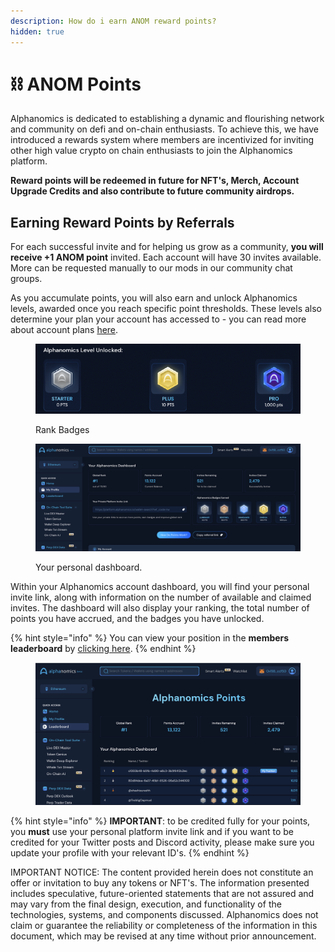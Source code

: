 ```yaml
---
description: How do i earn ANOM reward points?
hidden: true
---
```


# ⛓️ ANOM Points

Alphanomics is dedicated to establishing a dynamic and flourishing network and community on defi and on-chain enthusiasts. To achieve this, we have introduced a rewards system where members are incentivized for inviting other high value crypto on chain enthusiasts to join the Alphanomics platform.

**Reward points will be redeemed in future for NFT's, Merch, Account Upgrade Credits and also contribute to future community airdrops.**&#x20;

## Earning Reward Points by Referrals

For each successful invite and for helping us grow as a community, **you will receive +1 ANOM point**  invited.  Each account will have 30 invites available.  More can be requested manually to our mods in our community chat groups.

As you accumulate points, you will also earn and unlock Alphanomics levels, awarded once you reach specific point thresholds. These levels also determine your plan your account has accessed to - you can read more about account plans [here](../account-plans-and-access.md).

<figure><img src="../../.gitbook/assets/Screenshot 2024-09-02 at 14.46.46.png" alt=""><figcaption><p>Rank Badges</p></figcaption></figure>

<figure><img src="../../.gitbook/assets/Screenshot 2024-04-30 at 22.24.25.png" alt=""><figcaption><p>Your personal dashboard.</p></figcaption></figure>

Within your Alphanomics account dashboard, you will find your personal invite link, along with information on the number of available and claimed invites. The dashboard will also display your ranking, the total number of points you have accrued, and the badges you have unlocked.

{% hint style="info" %}
You can view your position in the **members leaderboard** by [clicking here](https://platform.alphanomics.io/leaderboard).
{% endhint %}

<figure><img src="../../.gitbook/assets/Screenshot 2024-04-30 at 22.25.39.png" alt=""><figcaption></figcaption></figure>

{% hint style="info" %}
**IMPORTANT**: to be credited fully for your points, you **must** use your personal platform invite link and if you want to be credited for your Twitter posts and Discord activity, please make sure you update your profile with your relevant ID's.
{% endhint %}









IMPORTANT NOTICE: The content provided herein does not constitute an offer or invitation to buy any tokens or NFT's. The information presented includes speculative, future-oriented statements that are not assured and may vary from the final design, execution, and functionality of the technologies, systems, and components discussed. Alphanomics does not claim or guarantee the reliability or completeness of the information in this document, which may be revised at any time without prior announcement.

